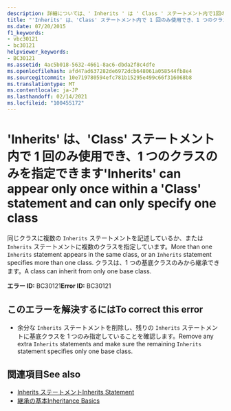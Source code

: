```yaml
---
description: 詳細については、' Inherits ' は ' Class ' ステートメント内で1回のみ出現でき、1つのクラスのみを指定できます
title: "'Inherits' は、'Class' ステートメント内で 1 回のみ使用でき、1 つのクラスのみを指定できます"
ms.date: 07/20/2015
f1_keywords:
- vbc30121
- bc30121
helpviewer_keywords:
- BC30121
ms.assetid: 4ac5b018-5632-4661-8ac6-dbda2f8c4dfe
ms.openlocfilehash: afd47ad637282de6972dcb648061a058544fb8e4
ms.sourcegitcommit: 10e719780594efc781b15295e499c66f316068b8
ms.translationtype: MT
ms.contentlocale: ja-JP
ms.lasthandoff: 02/14/2021
ms.locfileid: "100455172"
---
```

# <a name="inherits-can-appear-only-once-within-a-class-statement-and-can-only-specify-one-class"></a><span data-ttu-id="c3987-103">'Inherits' は、'Class' ステートメント内で 1 回のみ使用でき、1 つのクラスのみを指定できます</span><span class="sxs-lookup"><span data-stu-id="c3987-103">'Inherits' can appear only once within a 'Class' statement and can only specify one class</span></span>

<span data-ttu-id="c3987-104">同じクラスに複数の `Inherits` ステートメントを記述しているか、または `Inherits` ステートメントに複数のクラスを指定しています。</span><span class="sxs-lookup"><span data-stu-id="c3987-104">More than one `Inherits` statement appears in the same class, or an `Inherits` statement specifies more than one class.</span></span> <span data-ttu-id="c3987-105">クラスは、1 つの基底クラスのみから継承できます。</span><span class="sxs-lookup"><span data-stu-id="c3987-105">A class can inherit from only one base class.</span></span>  
  
 <span data-ttu-id="c3987-106">**エラー ID:** BC30121</span><span class="sxs-lookup"><span data-stu-id="c3987-106">**Error ID:** BC30121</span></span>  
  
## <a name="to-correct-this-error"></a><span data-ttu-id="c3987-107">このエラーを解決するには</span><span class="sxs-lookup"><span data-stu-id="c3987-107">To correct this error</span></span>  
  
- <span data-ttu-id="c3987-108">余分な `Inherits` ステートメントを削除し、残りの `Inherits` ステートメントに基底クラスを 1 つのみ指定していることを確認します。</span><span class="sxs-lookup"><span data-stu-id="c3987-108">Remove any extra `Inherits` statements and make sure the remaining `Inherits` statement specifies only one base class.</span></span>  
  
## <a name="see-also"></a><span data-ttu-id="c3987-109">関連項目</span><span class="sxs-lookup"><span data-stu-id="c3987-109">See also</span></span>

- [<span data-ttu-id="c3987-110">Inherits ステートメント</span><span class="sxs-lookup"><span data-stu-id="c3987-110">Inherits Statement</span></span>](../language-reference/statements/inherits-statement.md)
- [<span data-ttu-id="c3987-111">継承の基本</span><span class="sxs-lookup"><span data-stu-id="c3987-111">Inheritance Basics</span></span>](../programming-guide/language-features/objects-and-classes/inheritance-basics.md)
